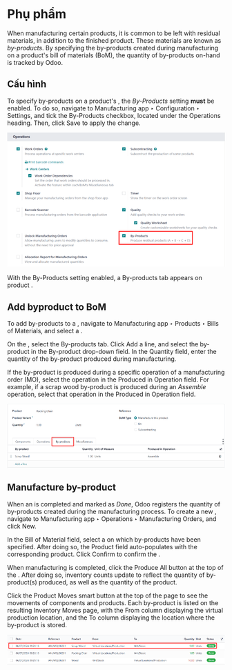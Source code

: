 # Phụ phẩm

When manufacturing certain products, it is common to be left with residual materials, in addition to
the finished product. These materials are known as *by-products*. By specifying the by-products
created during manufacturing on a product's bill of materials (BoM), the quantity of by-products
on-hand is tracked by Odoo.

## Cấu hình

To specify by-products on a product's , the *By-Products* setting **must** be enabled. To do
so, navigate to Manufacturing app ‣ Configuration ‣ Settings, and tick the
By-Products checkbox, located under the Operations heading. Then, click
Save to apply the change.

![The By-Products setting on the Manufacturing app settings page.](../../../../_images/byproducts-setting.png)

With the By-Products setting enabled, a By-products tab appears on product
.

## Add byproduct to BoM

To add by-products to a , navigate to Manufacturing app ‣ Products ‣ Bills
of Materials, and select a .

On the , select the By-products tab. Click Add a line, and select the
by-product in the By-product drop-down field. In the Quantity field, enter
the quantity of the by-product produced during manufacturing.

If the by-product is produced during a specific operation of a manufacturing order (MO), select the
operation in the Produced in Operation field. For example, if a scrap wood by-product is
produced during an *Assemble* operation, select that operation in the Produced in
Operation field.

![The By-Products tab on a BoM, configured with a "Scrap Wood" by-product.](../../../../_images/byproducts-tab.png)

## Manufacture by-product

When an  is completed and marked as *Done*, Odoo registers the quantity of by-products created
during the manufacturing process. To create a new , navigate to Manufacturing
app ‣ Operations ‣ Manufacturing Orders, and click New.

In the Bill of Material field, select a  on which by-products have been specified.
After doing so, the Product field auto-populates with the corresponding product. Click
Confirm to confirm the .

When manufacturing is completed, click the Produce All button at the top of the .
After doing so, inventory counts update to reflect the quantity of by-product(s) produced, as well
as the quantity of the product.

Click the Product Moves smart button at the top of the  page to see the movements of
components and products. Each by-product is listed on the resulting Inventory Moves
page, with the From column displaying the virtual production location, and the
To column displaying the location where the by-product is stored.

![The Product Moves page for an MO with by-products.](../../../../_images/product-moves.png)
